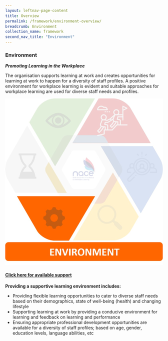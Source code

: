 ```yaml
---
layout: leftnav-page-content
title: Overview
permalink: /framework/environment-overview/
breadcrumb: Environment
collection_name: framework
second_nav_title: "Environment"
---
```




### **Environment**
***Promoting Learning in the Workplace***

The organisation supports learning at work and creates opportunities for learning at work to happen for a diversity of staff profiles. A positive environment for workplace learning is evident and suitable approaches for workplace learning are used for diverse staff needs and profiles.

<div class="row">
    <div class="col is-6">
		<figure style="margin:0;">
			<img src="/images/framework-icon/environment-icon.jpg" alt="Environment"/>
			<a href="https://nyp-wpl-staging.netlify.com/framework/environment-support/" target="_blank"> <h4>Click here for available support</h4></a>
			<figcaption class="has-text-weight-bold" style="color:#0ACED2"> </figcaption>
		</figure>
	</div>
	<div class="col is-6">
        <p>	
		<b>Providing a supportive learning environment includes:</b>
            <ul>
                <li>Providing flexible learning opportunities to cater to diverse staff needs based on their demographics, state of well-being (health) and changing lifestyle</li>
                <li>Supporting learning at work by providing a conducive environment for learning and feedback on learning and performance </li>
		<li>Ensuring appropriate professional development opportunities are available for a diversity of staff profiles; based on age, gender, education levels, language abilities, etc </li>  		    
            </ul>
		</p>
	</div>
</div>
